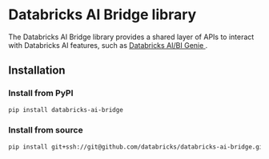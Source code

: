 # Databricks AI Bridge library

The Databricks AI Bridge library provides a shared layer of APIs to interact with Databricks AI features, such as [Databricks AI/BI Genie ](https://www.databricks.com/product/ai-bi/genie).

## Installation

### Install from PyPI
```sh
pip install databricks-ai-bridge
```

### Install from source

```sh
pip install git+ssh://git@github.com/databricks/databricks-ai-bridge.git
```


